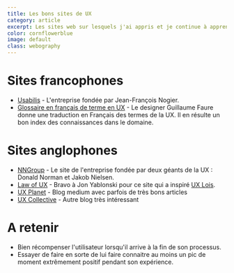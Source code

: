 ```yaml
---
title: Les bons sites de UX
category: article
excerpt: Les sites web sur lesquels j'ai appris et je continue à apprendre.
color: cornflowerblue
image: default
class: webography
---
```


# Sites francophones

- [Usabilis](https://www.usabilis.com/) - L'entreprise fondée par Jean-François Nogier.
- [Glossaire en français de terme en UX](https://medium.com/@faureguillaume/ux-et-langue-francaise-comment-faire-de-lux-en-vf-34fe228dbff) - Le designer Guillaume Faure donne une traduction en Français des termes de la UX. Il en résulte un bon index des connaissances dans le domaine.

# Sites anglophones

- [NNGroup](https://www.nngroup.com/) - Le site de l'entreprise fondée par deux géants de la UX : Donald Norman et Jakob Nielsen.
- [Law of UX](https://lawsofux.com/) - Bravo à Jon Yablonski pour ce site qui a inspiré [UX Lois](https://ux-lois.github.io).
- [UX Planet](https://uxplanet.org/) - Blog medium avec parfois de très bons articles
- [UX Collective](https://uxdesign.cc/) - Autre blog très intéressant

# A retenir

- Bien récompenser l'utilisateur lorsqu'il arrive à la fin de son processus.
- Essayer de faire en sorte de lui faire connaitre au moins un pic de moment extrêmement positif pendant son expérience.
